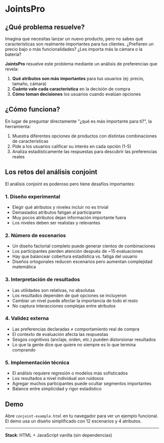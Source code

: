 # JointsPro

## ¿Qué problema resuelve?

Imagina que necesitas lanzar un nuevo producto, pero no sabes qué características son realmente importantes para tus clientes. ¿Prefieren un precio bajo o más funcionalidades? ¿Les importa más la cámara o la batería?

**JointsPro** resuelve este problema mediante un análisis de preferencias que revela:

1. **Qué atributos son más importantes** para tus usuarios (ej: precio, tamaño, cámara)
2. **Cuánto vale cada característica** en la decisión de compra
3. **Cómo toman decisiones** los usuarios cuando evalúan opciones

## ¿Cómo funciona?

En lugar de preguntar directamente "¿qué es más importante para ti?", la herramienta:

1. Muestra diferentes opciones de productos con distintas combinaciones de características
2. Pide a los usuarios calificar su interés en cada opción (1-5)
3. Analiza estadísticamente las respuestas para descubrir las preferencias reales

## Los retos del análisis conjoint

El análisis conjoint es poderoso pero tiene desafíos importantes:

### 1. Diseño experimental
- Elegir qué atributos y niveles incluir no es trivial
- Demasiados atributos fatigan al participante
- Muy pocos atributos dejan información importante fuera
- Los niveles deben ser realistas y relevantes

### 2. Número de escenarios
- Un diseño factorial completo puede generar cientos de combinaciones
- Los participantes pierden atención después de ~15 evaluaciones
- Hay que balancear cobertura estadística vs. fatiga del usuario
- Diseños ortogonales reducen escenarios pero aumentan complejidad matemática

### 3. Interpretación de resultados
- Las utilidades son relativas, no absolutas
- Los resultados dependen de qué opciones se incluyeron
- Cambiar un nivel puede afectar la importancia de todo el resto
- No captura interacciones complejas entre atributos

### 4. Validez externa
- Las preferencias declaradas ≠ comportamiento real de compra
- El contexto de evaluación afecta las respuestas
- Sesgos cognitivos (anclaje, orden, etc.) pueden distorsionar resultados
- Lo que la gente dice que quiere no siempre es lo que termina comprando

### 5. Implementación técnica
- El análisis requiere regresión o modelos más sofisticados
- Los resultados a nivel individual son ruidosos
- Agregar muchos participantes puede ocultar segmentos importantes
- Balance entre simplicidad y rigor estadístico

## Demo

Abre `conjoint-example.html` en tu navegador para ver un ejemplo funcional. El demo usa un diseño simplificado con 12 escenarios y 4 atributos.

---

**Stack**: HTML + JavaScript vanilla (sin dependencias)
